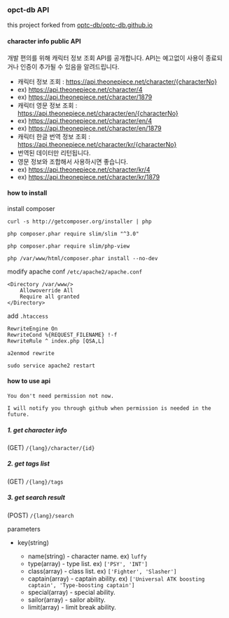### opct-db API 

this project forked from [optc-db/optc-db.github.io](https://github.com/optc-db/optc-db.github.io)

#### character info public API

개발 편의를 위해 캐릭터 정보 조회 API를 공개합니다. API는 예고없이 사용이 종료되거나 인증이 추가될 수 있음을 알려드립니다. 

* 캐릭터 정보 조회 : https://api.theonepiece.net/character/{characterNo}
 * ex) https://api.theonepiece.net/character/4
 * ex) https://api.theonepiece.net/character/1879
* 캐릭터 영문 정보 조회 : https://api.theonepiece.net/character/en/{characterNo}
 * ex) https://api.theonepiece.net/character/en/4
 * ex) https://api.theonepiece.net/character/en/1879
* 캐릭터 한글 번역 정보 조회 : https://api.theonepiece.net/character/kr/{characterNo} 
 * 번역된 데이터만 리턴됩니다.
 * 영문 정보와 조합해서 사용하시면 좋습니다.
 * ex) https://api.theonepiece.net/character/kr/4
 * ex) https://api.theonepiece.net/character/kr/1879

#### how to install

install composer

`curl -s http://getcomposer.org/installer | php`

`php composer.phar require slim/slim "^3.0"`

`php composer.phar require slim/php-view`

`php /var/www/html/composer.phar install --no-dev`


modify apache conf `/etc/apache2/apache.conf`
```
<Directory /var/www/>
    Allowoverride All
    Require all granted
</Directory>
```

add `.htaccess`
```
RewriteEngine On 
RewriteCond %{REQUEST_FILENAME} !-f 
RewriteRule ^ index.php [QSA,L]
```

`a2enmod rewrite`

`sudo service apache2 restart`

#### how to use api ###

```
You don't need permission not now. 

I will notify you through github when permission is needed in the future.
```

##### 1. get character info #####
(GET) `/{lang}/character/{id}`

##### 2. get tags list #####
(GET) `/{lang}/tags`

##### 3. get search result #####
(POST) `/{lang}/search`

parameters

* key(string)

  * name(string) - character name. ex) `luffy`
  * type(array) - type list. ex) `['PSY', 'INT']`
  * class(array) - class list. ex) `['Fighter', 'Slasher']`
  * captain(array) - captain ability. ex) `['Universal ATK boosting captain', 'Type-boosting captain']`
  * special(array) - special ability.
  * sailor(array) - sailor ability.
  * limit(array) - limit break ability.

